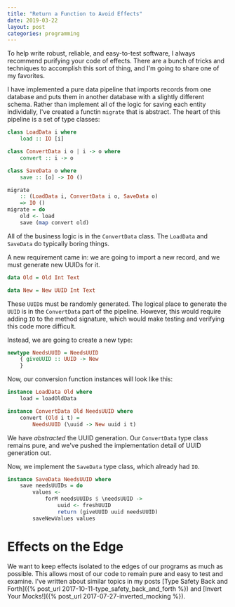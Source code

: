 ```yaml
---
title: "Return a Function to Avoid Effects"
date: 2019-03-22
layout: post
categories: programming
---
```


To help write robust, reliable, and easy-to-test software, I always recommend purifying your code of effects.
There are a bunch of tricks and techniques to accomplish this sort of thing, and I'm going to share one of my favorites.

I have implemented a pure data pipeline that imports records from one database and puts them in another database with a slightly different schema.
Rather than implement all of the logic for saving each entity individally, I've created a functin `migrate` that is abstract.
The heart of this pipeline is a set of type classes:

```haskell
class LoadData i where
    load :: IO [i]

class ConvertData i o | i -> o where
    convert :: i -> o

class SaveData o where
    save :: [o] -> IO ()

migrate 
    :: (LoadData i, ConvertData i o, SaveData o)
    => IO ()
migrate = do
    old <- load
    save (map convert old)
```

All of the business logic is in the `ConvertData` class.
The `LoadData` and `SaveData` do typically boring things.

A new requirement came in: we are going to import a new record, and we must generate new UUIDs for it.

```haskell
data Old = Old Int Text

data New = New UUID Int Text
```

These `UUID`s must be randomly generated.
The logical place to generate the `UUID` is in the `ConvertData` part of the pipeline.
However, this would require adding `IO` to the method signature, which would make testing and verifying this code more difficult.

Instead, we are going to create a new type:

```haskell
newtype NeedsUUID = NeedsUUID 
    { giveUUID :: UUID -> New
    }
```

Now, our conversion function instances will look like this:

```haskell
instance LoadData Old where
    load = loadOldData

instance ConvertData Old NeedsUUID where
    convert (Old i t) = 
        NeedsUUID (\uuid -> New uuid i t)
```

We have *abstracted* the UUID generation.
Our `ConvertData` type class remains pure, and we've pushed the implementation detail of UUID generation out.

Now, we implement the `SaveData` type class, which already had `IO`.

```haskell
instance SaveData NeedsUUID where
    save needsUUIDs = do
        values <- 
            forM needsUUIDs $ \needsUUID ->
                uuid <- freshUUID
                return (giveUUID uuid needsUUID)
        saveNewValues values
```

# Effects on the Edge

We want to keep effects isolated to the edges of our programs as much as possible.
This allows most of our code to remain pure and easy to test and examine.
I've written about similar topics in my posts [Type Safety Back and Forth]({% post_url 2017-10-11-type_safety_back_and_forth %}) and [Invert Your Mocks!]({% post_url 2017-07-27-inverted_mocking %}).
